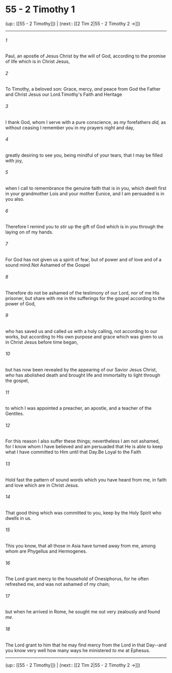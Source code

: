 # 55 - 2 Timothy 1

(up:: [[55 - 2 Timothy]]) | (next:: [[2 Tim 2|55 - 2 Timothy 2 →]])

***


###### 1 
Paul, an apostle of Jesus Christ by the will of God, according to the promise of life which is in Christ Jesus, 

###### 2 
To Timothy, a beloved son: Grace, mercy, _and_ peace from God the Father and Christ Jesus our Lord.Timothy's Faith and Heritage 

###### 3 
I thank God, whom I serve with a pure conscience, as _my_ forefathers _did,_ as without ceasing I remember you in my prayers night and day, 

###### 4 
greatly desiring to see you, being mindful of your tears, that I may be filled with joy, 

###### 5 
when I call to remembrance the genuine faith that is in you, which dwelt first in your grandmother Lois and your mother Eunice, and I am persuaded is in you also. 

###### 6 
Therefore I remind you to stir up the gift of God which is in you through the laying on of my hands. 

###### 7 
For God has not given us a spirit of fear, but of power and of love and of a sound mind.Not Ashamed of the Gospel 

###### 8 
Therefore do not be ashamed of the testimony of our Lord, nor of me His prisoner, but share with me in the sufferings for the gospel according to the power of God, 

###### 9 
who has saved us and called _us_ with a holy calling, not according to our works, but according to His own purpose and grace which was given to us in Christ Jesus before time began, 

###### 10 
but has now been revealed by the appearing of our Savior Jesus Christ, _who_ has abolished death and brought life and immortality to light through the gospel, 

###### 11 
to which I was appointed a preacher, an apostle, and a teacher of the Gentiles. 

###### 12 
For this reason I also suffer these things; nevertheless I am not ashamed, for I know whom I have believed and am persuaded that He is able to keep what I have committed to Him until that Day.Be Loyal to the Faith 

###### 13 
Hold fast the pattern of sound words which you have heard from me, in faith and love which are in Christ Jesus. 

###### 14 
That good thing which was committed to you, keep by the Holy Spirit who dwells in us. 

###### 15 
This you know, that all those in Asia have turned away from me, among whom are Phygellus and Hermogenes. 

###### 16 
The Lord grant mercy to the household of Onesiphorus, for he often refreshed me, and was not ashamed of my chain; 

###### 17 
but when he arrived in Rome, he sought me out very zealously and found _me._ 

###### 18 
The Lord grant to him that he may find mercy from the Lord in that Day--and you know very well how many ways he ministered _to me_ at Ephesus.

***

(up:: [[55 - 2 Timothy]]) | (next:: [[2 Tim 2|55 - 2 Timothy 2 →]])
